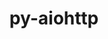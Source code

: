 ---
title: "py-aiohttp"
layout: cache
categories: [package, develop-2025-03-30]
meta: {"compilers": ["apple-clang@16.0.0", "gcc@11.4.0", "gcc@13.2.0", "intel-oneapi-compilers@2024.2.1"], "num_specs": 11, "num_specs_by_stack": {"e4s": 2, "e4s-oneapi": 1, "ml-darwin-aarch64-mps": 2, "ml-linux-aarch64-cpu": 3, "ml-linux-aarch64-cuda": 3, "ml-linux-x86_64-cpu": 3, "ml-linux-x86_64-cuda": 3, "root": 11}, "oss": ["sequoia", "ubuntu22.04", "ubuntu24.04"], "platforms": ["darwin", "linux"], "stacks": ["e4s", "e4s-oneapi", "ml-darwin-aarch64-mps", "ml-linux-aarch64-cpu", "ml-linux-aarch64-cuda", "ml-linux-x86_64-cpu", "ml-linux-x86_64-cuda", "root"], "targets": ["aarch64", "x86_64_v3"], "versions": ["3.9.5"]}
spec_details: [{"compiler": "gcc@13.2.0", "hash": "3em4k6lcldnk74t4phpidh3fquq25rjr", "os": "ubuntu24.04", "platform": "linux", "size": "-", "stacks": ["ml-linux-aarch64-cpu", "ml-linux-aarch64-cuda", "root"], "target": "aarch64", "variants": ["build_system=python_pip"], "versions": ["3.9.5"]}, {"compiler": "gcc@13.2.0", "hash": "4dd6pqme4uctwi4uizfqiit2n6yxgyts", "os": "ubuntu24.04", "platform": "linux", "size": "-", "stacks": ["ml-linux-aarch64-cpu", "ml-linux-aarch64-cuda", "root"], "target": "aarch64", "variants": ["build_system=python_pip"], "versions": ["3.9.5"]}, {"compiler": "gcc@11.4.0", "hash": "5gait6znwbg4cu4vnaoun72mxaah4da2", "os": "ubuntu22.04", "platform": "linux", "size": "-", "stacks": ["e4s", "root"], "target": "x86_64_v3", "variants": ["build_system=python_pip"], "versions": ["3.9.5"]}, {"compiler": "gcc@13.2.0", "hash": "cf3ci3bij2fsmbgfgrwwlwsu54ypb63t", "os": "ubuntu24.04", "platform": "linux", "size": "-", "stacks": ["ml-linux-x86_64-cpu", "ml-linux-x86_64-cuda", "root"], "target": "x86_64_v3", "variants": ["build_system=python_pip"], "versions": ["3.9.5"]}, {"compiler": "gcc@13.2.0", "hash": "it6qor4ij27pcffyvwviwwrnfj4di44w", "os": "ubuntu24.04", "platform": "linux", "size": "-", "stacks": ["ml-linux-x86_64-cpu", "ml-linux-x86_64-cuda", "root"], "target": "x86_64_v3", "variants": ["build_system=python_pip"], "versions": ["3.9.5"]}, {"compiler": "gcc@11.4.0", "hash": "lqh5ijy5dq3l6xttl6efdjpyf7iro2wf", "os": "ubuntu22.04", "platform": "linux", "size": "-", "stacks": ["e4s", "root"], "target": "x86_64_v3", "variants": ["build_system=python_pip"], "versions": ["3.9.5"]}, {"compiler": "gcc@13.2.0", "hash": "mwlq2idwblnpxyewbwqyiz2ou4qrwiav", "os": "ubuntu24.04", "platform": "linux", "size": "-", "stacks": ["ml-linux-x86_64-cpu", "ml-linux-x86_64-cuda", "root"], "target": "x86_64_v3", "variants": ["build_system=python_pip"], "versions": ["3.9.5"]}, {"compiler": "intel-oneapi-compilers@2024.2.1", "hash": "s4nloqmgr6cyyxmav42sfe3s6v7llp6p", "os": "ubuntu22.04", "platform": "linux", "size": "-", "stacks": ["e4s-oneapi", "root"], "target": "x86_64_v3", "variants": ["build_system=python_pip"], "versions": ["3.9.5"]}, {"compiler": "apple-clang@16.0.0", "hash": "w5hdj3mp3v66die6suc6bu4iwzuf7wr2", "os": "sequoia", "platform": "darwin", "size": "-", "stacks": ["ml-darwin-aarch64-mps", "root"], "target": "aarch64", "variants": ["build_system=python_pip"], "versions": ["3.9.5"]}, {"compiler": "apple-clang@16.0.0", "hash": "x4z2ahabfhcdhedh5uv2idomy5h7af5i", "os": "sequoia", "platform": "darwin", "size": "-", "stacks": ["ml-darwin-aarch64-mps", "root"], "target": "aarch64", "variants": ["build_system=python_pip"], "versions": ["3.9.5"]}, {"compiler": "gcc@13.2.0", "hash": "ykidpho2z4wmurocv7mamr2zz2ugy5q7", "os": "ubuntu24.04", "platform": "linux", "size": "-", "stacks": ["ml-linux-aarch64-cpu", "ml-linux-aarch64-cuda", "root"], "target": "aarch64", "variants": ["build_system=python_pip"], "versions": ["3.9.5"]}]
---